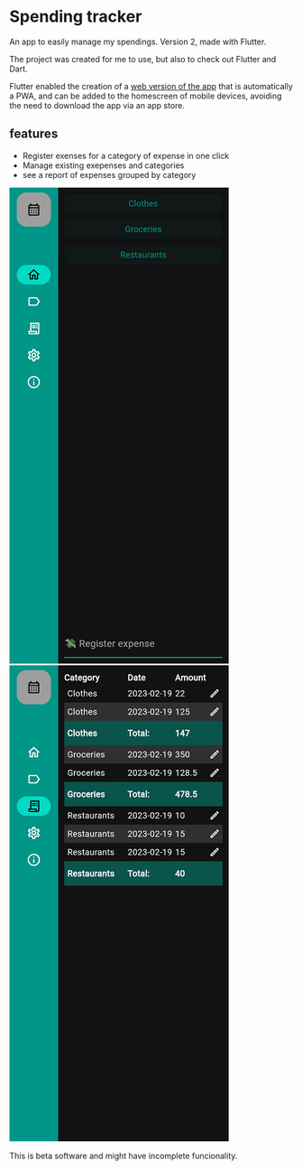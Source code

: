 # Spending tracker

An app to easily manage my spendings. Version 2, made with Flutter.

The project was created for me to use, but also to check out Flutter and Dart.

Flutter enabled the creation of a [web version of the app](https://spendingtracker.cortez.top) that is automatically a PWA, and can be added to the homescreen of mobile devices, avoiding the need to download the app via an app store.

## features

- Register exenses for a category of expense in one click
- Manage existing exepenses and categories
- see a report of expenses grouped by category


![main screen](docs_assets/spendingtracker_screenshot_main_page.png)
![spending report](docs_assets/spendingtracker_screenshot_spending_report.png)


This is beta software and might have incomplete funcionality.

